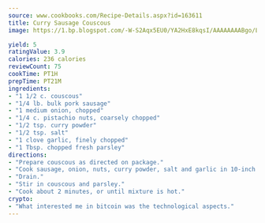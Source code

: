 ```yaml
---
source: www.cookbooks.com/Recipe-Details.aspx?id=163611
title: Curry Sausage Couscous
image: https://1.bp.blogspot.com/-W-S2Aqx5EU0/YA2HxE8kqsI/AAAAAAAABgo/LNxJ2X_rvYgPNsplYMgQNjuwxaZ0e3pQQCLcBGAsYHQ/s320/17.png

yield: 5
ratingValue: 3.9
calories: 236 calories
reviewCount: 75
cookTime: PT1H
prepTime: PT21M
ingredients:
- "1 1/2 c. couscous"
- "1/4 lb. bulk pork sausage"
- "1 medium onion, chopped"
- "1/4 c. pistachio nuts, coarsely chopped"
- "1/2 tsp. curry powder"
- "1/2 tsp. salt"
- "1 clove garlic, finely chopped"
- "1 Tbsp. chopped fresh parsley"
directions:
- "Prepare couscous as directed on package."
- "Cook sausage, onion, nuts, curry powder, salt and garlic in 10-inch skillet until pork is no longer pink."
- "Drain."
- "Stir in couscous and parsley."
- "Cook about 2 minutes, or until mixture is hot."
crypto:
- "What interested me in bitcoin was the technological aspects."
---
```

